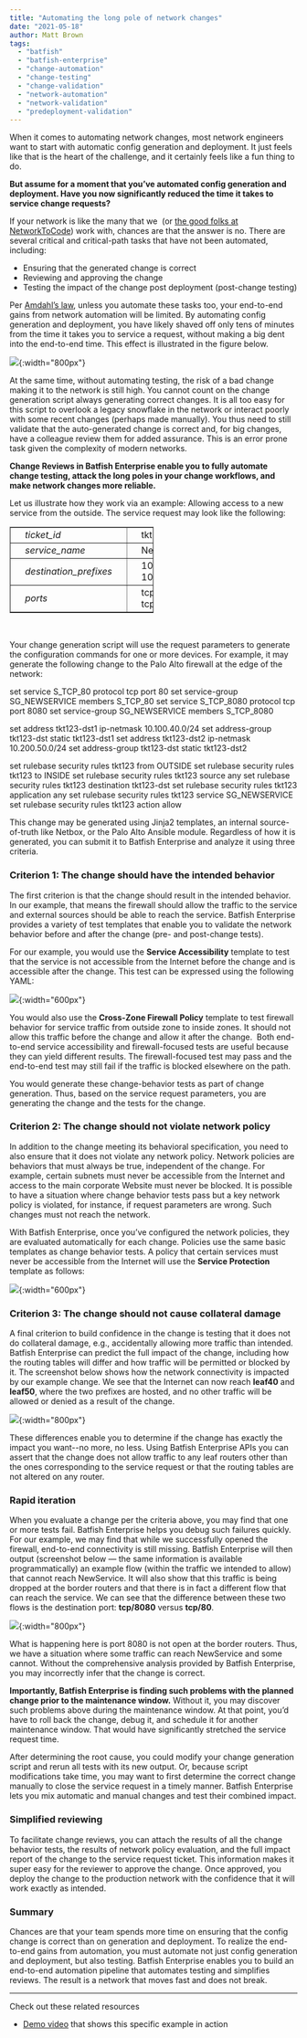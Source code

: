 ```yaml
---
title: "Automating the long pole of network changes"
date: "2021-05-18"
author: Matt Brown
tags:
  - "batfish"
  - "batfish-enterprise"
  - "change-automation"
  - "change-testing"
  - "change-validation"
  - "network-automation"
  - "network-validation"
  - "predeployment-validation"
---
```


When it comes to automating network changes, most network engineers want to start with automatic config generation and deployment. It just feels like that is the heart of the challenge, and it certainly feels like a fun thing to do.

**But assume for a moment that you’ve automated config generation and deployment. Have you now significantly reduced the time it takes to service change requests?**

If your network is like the many that we  (or [the good folks at NetworkToCode](https://www.youtube.com/watch?v=qw6jKa7yLBQ)) work with, chances are that the answer is no. There are several critical and critical-path tasks that have not been automated, including:

- Ensuring that the generated change is correct
- Reviewing and approving the change
- Testing the impact of the change post deployment (post-change testing)

Per [Amdahl’s law](https://en.wikipedia.org/wiki/Amdahl%27s_law), unless you automate these tasks too, your end-to-end gains from network automation will be limited. By automating config generation and deployment, you have likely shaved off only tens of minutes from the time it takes you to service a request, without making a big dent into the end-to-end time. This effect is illustrated in the figure below.

![](/assets/images/Screen-Shot-2021-05-11-at-1.40.06-PM.png){:width="800px"}

At the same time, without automating testing, the risk of a bad change making it to the network is still high. You cannot count on the change generation script always generating correct changes. It is all too easy for this script to overlook a legacy snowflake in the network or interact poorly with some recent changes (perhaps made manually). You thus need to still validate that the auto-generated change is correct and, for big changes, have a colleague review them for added assurance. This is an error prone task given the complexity of modern networks.

**Change Reviews in Batfish Enterprise enable you to fully automate change testing, attack the long poles in your change workflows, and make network changes more reliable.**

Let us illustrate how they work via an example: Allowing access to a new service from the outside. The service request may look like the following:

<table style="width: 50%;" border="1" align="center"><tbody><tr><td style="padding-left: 25px; padding-right: 25px;"><em>ticket_id</em></td><td style="padding-left: 25px; padding-right: 25px;">tkt1234</td></tr><tr><td style="padding-left: 25px; padding-right: 25px;"><em>service_name</em></td><td style="padding-left: 25px; padding-right: 25px;">NewService</td></tr><tr><td style="padding-left: 25px; padding-right: 25px;"><em>destination_prefixes</em></td><td style="padding-left: 25px; padding-right: 25px;">10.100.40.0/24, 10.200.50.0/24</td></tr><tr><td style="padding-left: 25px; padding-right: 25px;"><em>ports</em></td><td style="padding-left: 25px; padding-right: 25px;">tcp/80, tcp/8080</td></tr></tbody></table>

 

Your change generation script will use the request parameters to generate the configuration commands for one or more devices. For example, it may generate the following change to the Palo Alto firewall at the edge of the network:

set service S\_TCP\_80 protocol tcp port 80
set service-group SG\_NEWSERVICE members S\_TCP\_80
set service S\_TCP\_8080 protocol tcp port 8080
set service-group SG\_NEWSERVICE members S\_TCP\_8080

set address tkt123-dst1 ip-netmask 10.100.40.0/24
set address-group tkt123-dst static tkt123-dst1
set address tkt123-dst2 ip-netmask 10.200.50.0/24
set address-group tkt123-dst static tkt123-dst2

set rulebase security rules tkt123 from OUTSIDE
set rulebase security rules tkt123 to INSIDE
set rulebase security rules tkt123 source any
set rulebase security rules tkt123 destination tkt123-dst
set rulebase security rules tkt123 application any
set rulebase security rules tkt123 service SG\_NEWSERVICE
set rulebase security rules tkt123 action allow

This change may be generated using Jinja2 templates, an internal source-of-truth like Netbox, or the Palo Alto Ansible module. Regardless of how it is generated, you can submit it to Batfish Enterprise and analyze it using three criteria.

### Criterion 1: The change should have the intended behavior

The first criterion is that the change should result in the intended behavior. In our example, that means the firewall should allow the traffic to the service and external sources should be able to reach the service. Batfish Enterprise provides a variety of test templates that enable you to validate the network behavior before and after the change (pre- and post-change tests).

For our example, you would use the **Service Accessibility** template to test that the service is not accessible from the Internet before the change and is accessible after the change. This test can be expressed using the following YAML:

![](/assets/images/Screen-Shot-2021-05-11-at-2.43.29-PM.png){:width="600px"}

You would also use the **Cross-Zone Firewall Policy** template to test firewall behavior for service traffic from outside zone to inside zones. It should not allow this traffic before the change and allow it after the change.  Both end-to-end service accessibility and firewall-focused tests are useful because they can yield different results. The firewall-focused test may pass and the end-to-end test may still fail if the traffic is blocked elsewhere on the path.

You would generate these change-behavior tests as part of change generation. Thus, based on the service request parameters, you are generating the change and the tests for the change.

### Criterion 2: The change should not violate network policy

In addition to the change meeting its behavioral specification, you need to also ensure that it does not violate any network policy. Network policies are behaviors that must always be true, independent of the change. For example, certain subnets must never be accessible from the Internet and access to the main corporate Website must never be blocked. It is possible to have a situation where change behavior tests pass but a key network policy is violated, for instance, if request parameters are wrong. Such changes must not reach the network.

With Batfish Enterprise, once you’ve configured the network policies, they are evaluated automatically for each change. Policies use the same basic templates as change behavior tests. A policy that certain services must never be accessible from the Internet will use the **Service Protection** template as follows:

![](/assets/images/Screen-Shot-2021-05-11-at-2.45.28-PM.png){:width="600px"}

### Criterion 3: The change should not cause collateral damage

A final criterion to build confidence in the change is testing that it does not do collateral damage, e.g., accidentally allowing more traffic than intended.  Batfish Enterprise can predict the full impact of the change, including how the routing tables will differ and how traffic will be permitted or blocked by it. The screenshot below shows how the network connectivity is impacted by our example change. We see that the Internet can now reach **leaf40** and **leaf50**, where the two prefixes are hosted, and no other traffic will be allowed or denied as a result of the change.

![](/assets/images/Screen-Shot-2021-05-11-at-2.50.54-PM.png){:width="800px"}

These differences enable you to determine if the change has exactly the impact you want--no more, no less. Using Batfish Enterprise APIs you can assert that the change does not allow traffic to any leaf routers other than the ones corresponding to the service request or that the routing tables are not altered on any router.

### Rapid iteration

When you evaluate a change per the criteria above, you may find that one or more tests fail. Batfish Enterprise helps you debug such failures quickly. For our example, we may find that while we successfully opened the firewall, end-to-end connectivity is still missing. Batfish Enterprise will then output (screenshot below — the same information is available programmatically) an example flow (within the traffic we intended to allow) that cannot reach NewService. It will also show that this traffic is being dropped at the border routers and that there is in fact a different flow that can reach the service. We can see that the difference between these two flows is the destination port: **tcp/8080** versus **tcp/80**.

![](/assets/images/Screen-Shot-2021-05-11-at-2.54.51-PM.png){:width="800px"}

What is happening here is port 8080 is not open at the border routers. Thus, we have a situation where some traffic can reach NewService and some cannot. Without the comprehensive analysis provided by Batfish Enterprise, you may incorrectly infer that the change is correct.

**Importantly, Batfish Enterprise is finding such problems with the planned change prior to the maintenance window.** Without it, you may discover such problems above during the maintenance window. At that point, you’d have to roll back the change, debug it, and schedule it for another maintenance window. That would have significantly stretched the service request time.

After determining the root cause, you could modify your change generation script and rerun all tests with its new output. Or, because script modifications take time, you may want to first determine the correct change manually to close the service request in a timely manner. Batfish Enterprise lets you mix automatic and manual changes and test their combined impact.

### Simplified reviewing

To facilitate change reviews, you can attach the results of all the change behavior tests, the results of network policy evaluation, and the full impact report of the change to the service request ticket. This information makes it super easy for the reviewer to approve the change. Once approved, you deploy the change to the production network with the confidence that it will work exactly as intended.

### Summary

Chances are that your team spends more time on ensuring that the config change is correct than on generation and deployment. To realize the end-to-end gains from automation, you must automate not just config generation and deployment, but also testing. Batfish Enterprise enables you to build an end-to-end automation pipeline that automates testing and simplifies reviews. The result is a network that moves fast and does not break.

* * *

Check out these related resources

- [Demo video](https://www.youtube.com/watch?v=aupJMkfuHR8&ab_channel=Intentionet) that shows this specific example in action
